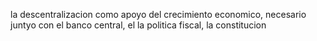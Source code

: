 
la descentralizacion como apoyo del crecimiento economico, necesario juntyo con el banco central, el la politica fiscal, la constitucion